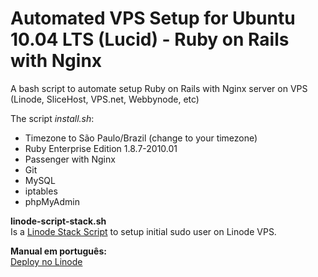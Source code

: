 Automated VPS Setup for Ubuntu 10.04 LTS (Lucid) - Ruby on Rails with Nginx
==================================================================

A bash script to automate setup Ruby on Rails with Nginx server on VPS (Linode, SliceHost, VPS.net, Webbynode, etc)

The script *install.sh*:

* Timezone to São Paulo/Brazil (change to your timezone)
* Ruby Enterprise Edition 1.8.7-2010.01
* Passenger with Nginx
* Git
* MySQL
* iptables
* phpMyAdmin

**linode-script-stack.sh**  
Is a [Linode Stack Script](http://www.linode.com/stackscripts/) to setup initial sudo user on Linode VPS.  

**Manual em português:**  
[Deploy no Linode](http://github.com/alobato/rails-nginx-stack/blob/master/LINODE-pt-BR.md)